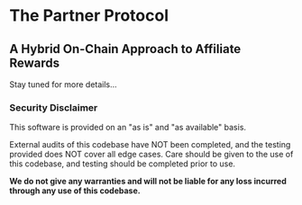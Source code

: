 # The Partner Protocol

## A Hybrid On-Chain Approach to Affiliate Rewards

Stay tuned for more details...

### Security Disclaimer

This  software is provided on an "as is" and "as available" basis.

External audits of this codebase have NOT been completed, and the testing provided does NOT cover all edge cases. Care should be given to the use of this codebase, and testing should be completed prior to use.

**We do not give any warranties and will not be liable for any loss incurred through any use of this codebase.**